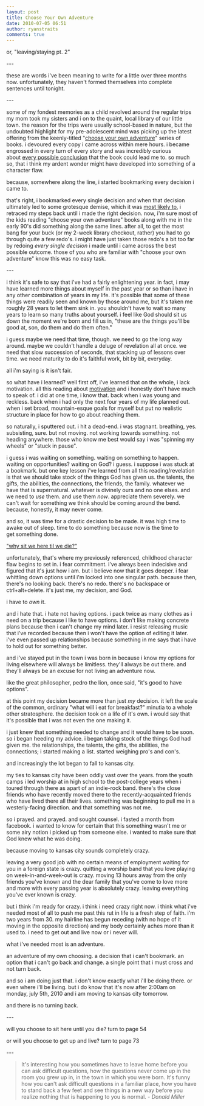 ```yaml
---
layout: post
title: Choose Your Own Adventure
date: 2010-07-05 06:51
author: ryanstraits
comments: true
---
```

<p>or, "leaving/staying pt. 2"</p>
<p>---</p>
<p>these are words i've been meaning to write for a little over three months now. unfortunately, they haven't formed themselves into complete sentences until tonight.</p>
<p>---</p>
<p>some of my fondest memories as a child revolved around the&nbsp;regular trips my mom took my sisters and i on to the quaint, local library of our little town. the reason for the trips were usually school-based in nature, but the undoubted highlight for my pre-adolescent mind was picking up the latest offering from the keenly-titled "<a href="http://en.wikipedia.org/wiki/Choose_Your_Own_Adventure">choose your own adventure</a>" series of books. i devoured every copy i came across within mere hours. i became engrossed in every turn of every story and was incredibly curious about&nbsp;<a href="http://flowingdata.com/2009/08/11/choose-your-own-adventure-most-likely-youll-die/">every possible conclusion</a>&nbsp;that the book could lead me to. so much so, that i think my&nbsp;ardent wonder&nbsp;might have developed into something of a character flaw.&nbsp;</p>
<p>because, somewhere along the line, i started bookmarking every decision i came to.</p>
<p>that's right, i bookmarked every single decision and when that decision ultimately led to some grotesque demise, which it was&nbsp;<a href="http://flowingdata.com/2009/08/11/choose-your-own-adventure-most-likely-youll-die/">most likely to</a>,&nbsp;i retraced my steps back until i made the right decision. now, i'm sure most of the kids reading "choose your own adventure" books along with me in the early 90's did something along the same lines. after all, to get the most bang for your buck (or my 2-week library checkout, rather) you had to go through quite a few redo's. i might have just taken those redo's a bit too far by redoing <em>every single decision </em>i made&nbsp;until i came across the best possible outcome. those of you who are familiar with "choose your own adventure" know this was no easy task.</p>
<p>---</p>
<p>i think it's safe to say that i've had a fairly enlightening year. in fact, i may have learned more things about myself in the past year or so than i have in any other combination of years in my life. it's possible that some&nbsp;of these things were readily seen and known by those around me, but it's taken me roughly 28 years to let them sink in. you shouldn't have to wait so many years to learn so many truths about yourself. i feel like God should sit us down the moment we're born and fill us in, "these are the things you'll be good at, son, do them and do them often."&nbsp;</p>
<p>i guess maybe we need that time, though. we need to go the long way around. maybe we couldn't handle a deluge of revelation all at once. we need that slow succession of seconds, that stacking up of lessons over time. we need maturity to do it's faithful work, bit by bit, everyday.</p>
<p>all i'm saying is it isn't fair.</p>
<p>so what have i learned? well first off, i've learned that on the whole, i lack motivation. all this reading about <a href="http://sinnersaint.squarespace.com/blog/2010/3/26/motivationhesitation.html">motivation</a> and i honestly don't have much to speak of. i did at one time, i know that. back when i was young and reckless. back when i had only the next four years of my life planned out. when i set broad, mountain-esque goals for myself but put no realistic structure in place for how to go about reaching them.</p>
<p>so naturally, i sputtered out. i hit a dead-end. i was stagnant. breathing, yes. subsisting, sure. but not moving. not working towards&nbsp;something. not heading anywhere.&nbsp;those who know me best would say i was "spinning my wheels" or "stuck in pause".</p>
<p>i guess i was waiting on something. waiting on something to happen. waiting on opportunities? waiting on God? i guess. i suppose i was stuck at a bookmark. but one key lesson i've learned from all this reading/revelation is that we should take stock of the things God has given us. the talents, the gifts, the abilities, the connections, the friends, the family. whatever we have that is supernatural. whatever is divinely ours and no one elses. and we need to <em>use</em> them. and use them <em>now</em>. appreciate them severely. we can't wait for something we think should be coming around the bend. because, honestly, it may never come.&nbsp;</p>
<p>and so, it was time for a drastic decision to be made. it was high time to awake out of sleep. time to do something because now is the time to get&nbsp;something&nbsp;done.</p>
<p><a href="http://read.ly/2Kgs7.3.KJV">"why sit we here til we die?"</a></p>
<p>unfortunately, that's where my previously referenced, childhood character flaw begins to set in. i fear commitment. i've always been indecisive and figured that it's just how i am. but i believe now that it goes deeper. i fear whittling down options until i'm locked into one singular path. because then, there's no looking back. there's no redo. there's no backspace or ctrl+alt+delete. it's just me, my decision, and God.</p>
<p>i have to <em>own</em> it.</p>
<p>and i hate that. i hate not having options. i pack twice as many clothes as i need on a trip because i like to have options. i don't like making concrete plans because then i can't change my mind later. i resist releasing music that i've recorded because then i won't have the option of editing it later. i've even passed up relationships because something in me says that i have to hold out for something better.</p>
<p>and i've stayed put in the town i was born in because i know my options for living elsewhere will always be limitless. they'll always be out there. and they'll always be an excuse for not living an adventure now.</p>
<p>like the great philosopher, pedro the lion, once said, "it's good to have options".</p>
<p>at this point my decision became more than just <em>my</em> decision. it left the scale of the common, ordinary "what will i eat for breakfast?" minutia to a whole other stratosphere. the decision took on a life of it's own. i would say that it's possible that i was not even the one making it.</p>
<p>i just knew that something needed to change and it would have to be soon. so i began heeding my advice. i began taking stock of the things God had given me. the relationships, the talents, the gifts, the abilities, the connections; i started making a list. started weighing pro's and con's.</p>
<p>and increasingly the lot began to fall to kansas city.</p>
<p>my ties to kansas city have been oddly vast over the years. from the youth camps i led worship at in high school to the post-college years when i toured through there as apart of an indie-rock band. there's the close friends who have recently moved there to the recently-acquainted friends who have lived there all their lives. something was beginning to pull me in a westerly-facing direction. and that something was not me.</p>
<p>so i prayed. and prayed. and sought counsel. i fasted a month from facebook. i wanted to know for certain that this something wasn't me or some airy notion i picked up from someone else. i wanted to make sure that God knew what he was doing.</p>
<p>because moving to kansas city sounds completely crazy.</p>
<p>leaving a very good job with no certain means of employment waiting for you in a foreign state is crazy. quitting a worship band that you love playing on week-in-and-week-out is crazy. moving 13 hours away from the only friends you've known and the dear family that you've come to love more and more with every passing year is absolutely crazy. leaving everything you've ever known is crazy.</p>
<p>but i think i'm ready for crazy. i think i need crazy right now. i think what i've needed most of all to push me past this rut in life is a fresh step of faith. i'm two years from 30. my hairline has begun receding (with no hope of it moving in the opposite direction) and my body certainly aches more than it used to. i need to get out and live now or i never will.</p>
<p>what i've needed most is an adventure.</p>
<p>an adventure of my own choosing. a decision that i can't bookmark. an option that i can't go back and change. a single point that i must cross and not turn back.</p>
<p>and so i am doing just that. i don't know exactly what i'll be doing there. or even where i'll be living. but i do know that&nbsp;it's now after 2:00am on monday, july 5th, 2010 and i am moving to kansas city tomorrow.</p>
<p>and there is no turning back.</p>
<p>---</p>
<p>will you choose to sit here until you die? turn to page 54</p>
<p>or will you choose to get up and live? turn to page 73</p>
<p>---</p>
<blockquote>
<p>It's interesting how you sometimes have to leave home before you can ask difficult questions, how the questions never come up in the room you grew up in, in the town in which you were born. It's funny how you can't ask difficult questions in a familiar place, how you have to stand back a few feet and see things in a new way before you realize nothing that is happening to you is normal. - <em>Donald Miller</em></p>
</blockquote>

